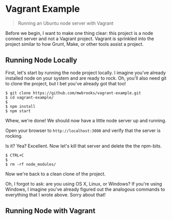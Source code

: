 # Vagrant Example

> Running an Ubuntu node server with Vagrant

Before we begin, I want to make one thing clear: this project is a node connect
server and not a Vagrant project. Vagrant is sprinkled into the project similar
to how Grunt, Make, or other tools assist a project.

## Running Node Locally

First, let's start by running the node project locally. I imagine you've already
installed node on your system and are ready to rock. Oh, you'll also need
git to clone the project, but I bet you've already got that too!

    $ git clone https://github.com/mwbrooks/vagrant-example.git
    $ cd vagrant-example/
    $
    $ npm install
    $ npm start

Whew, we're done! We should now have a little node server up and running.

Open your browser to `http://localhost:3000` and verify that the server is
rocking.

Is it? Yea? Excellent. Now let's kill that server and delete the the npm-bits.

    $ CTRL+C
    $
    $ rm -rf node_modules/

Now we're back to a clean clone of the project.

Oh, I forgot to ask: are you using OS X, Linux, or Windows? If you're using
Windows, I imagine you've already figured out the analogous commands to everything
that I wrote above. Sorry about that!

## Running Node with Vagrant
